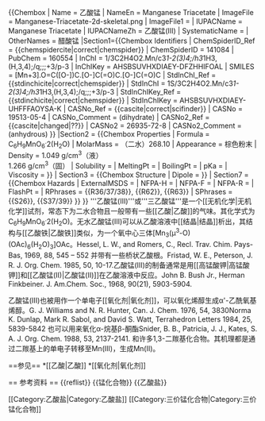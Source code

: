 {{Chembox
| Name = 乙酸锰
| NameEn = Manganese Triacetate
|   ImageFile = Manganese-Triacetate-2d-skeletal.png
|   ImageFile1 =
| IUPACName = Manganese Triacetate
| IUPACNameZh = 乙酸锰(III)
| SystematicName = 
| OtherNames = 醋酸锰
|Section1={{Chembox Identifiers
| ChemSpiderID_Ref = {{chemspidercite|correct|chemspider}}
| ChemSpiderID = 141084
| PubChem = 160554
| InChI = 1/3C2H4O2.Mn/c3*1-2(3)4;/h3*1H3,(H,3,4);/q;;;+3/p-3
| InChIKey = AHSBSUVHXDIAEY-DFZHHIFOAL
| SMILES = [Mn+3].O=C([O-])C.[O-]C(=O)C.[O-]C(=O)C
| StdInChI_Ref = {{stdinchicite|correct|chemspider}}
| StdInChI = 1S/3C2H4O2.Mn/c3*1-2(3)4;/h3*1H3,(H,3,4);/q;;;+3/p-3
| StdInChIKey_Ref = {{stdinchicite|correct|chemspider}}
| StdInChIKey = AHSBSUVHXDIAEY-UHFFFAOYSA-K
| CASNo_Ref = {{cascite|correct|scifinder}}
| CASNo = 19513-05-4
| CASNo_Comment = (dihydrate)
| CASNo2_Ref = {{cascite|changed|??}}
| CASNo2 = 26935-72-8
| CASNo2_Comment = (anhydrous)
}}
|Section2 = {{Chembox Properties
|   Formula = C<sub>6</sub>H<sub>9</sub>MnO<sub>6</sub><sup>.</sup>2(H<sub>2</sub>O)
|   MolarMass = （二水）268.10 
|   Appearance = 棕色粉末
|   Density = 1.049 g/cm<sup>3</sup>（液）<br />1.266 g/cm<sup>3</sup>（固）
|   Solubility = 
|   MeltingPt = 
|   BoilingPt = 
|   pKa = 
|   Viscosity = 
}}
| Section3 = {{Chembox Structure
|   Dipole = 
}}
| Section7 = {{Chembox Hazards
|   ExternalMSDS = 
|   NFPA-H = 
|   NFPA-F = 
|   NFPA-R =
|   FlashPt = 
| RPhrases = {{R36/37/38}}, {{R62}}, {{R63}}
| SPhrases = {{S26}}, {{S37/39}}
}}
}}
'''乙酸锰(III)'''或'''三乙酸锰'''是一个[[无机化学|无机化学]]试剂，常态下为二水合物且一般带有一些[[乙酸|乙酸]]的气味。其化学式为C<sub>6</sub>H<sub>9</sub>MnO<sub>6</sub><sup>.</sup>2(H<sub>2</sub>O)。无水乙酸锰(III)可以从乙酸溶液中[[结晶|结晶]]析出，其结构与[[乙酸铁|乙酸铁]]类似，为一个氧中心三体[Mn<sub>3</sub>(μ<sup>3</sup>-O)(OAc)<sub>6</sub>(H<sub>2</sub>O)<sub>3</sub>]OAc。<ref>Hessel, L. W., and Romers, C., Recl. Trav. Chim. Pays-Bas, 1969, 88, 545 – 552</ref> 并带有一些桥状乙酸根。<ref>Fristad, W. E., Peterson, J. R. J. Org. Chem. 1985, 50, 10-17.</ref>乙酸锰(III)的制备通常是用[[高锰酸钾|高锰酸钾]]和[[乙酸锰(II)|乙酸锰(II)]]在乙酸溶液中反应。<ref>John B. Bush Jr., Herman Finkbeiner. J. Am.Chem. Soc., 1968, 90(21), 5903-5904.</ref>

乙酸锰(III)也被用作一个单电子[[氧化剂|氧化剂]]，可以氧化烯醇生成α'-乙酰氧基烯醇。<ref>G. J. Williams and N. R. Hunter, Can. J. Chem. 1976, 54, 3830</ref><ref>Norma K. Dunlap, Mark R. Sabol, and David S. Watt, Terrahedron Letters 1984,
25, 5839-5842</ref> 也可以用来氧化α-烷基β-酮酯<ref>Snider, B. B., Patricia, J. J., Kates, S. A. J. Org. Chem. 1988, 53, 2137-2141.</ref> 和许多1,3-二羰基化合物。其机理都是通过二羰基上的单电子转移至Mn(III)，生成Mn(II)。

==参见==
*[[乙酸|乙酸]]
*[[氧化剂|氧化剂]]

== 参考资料 ==
{{reflist}}
{{锰化合物}}
{{乙酸盐}}

[[Category:乙酸盐|Category:乙酸盐]]
[[Category:三价锰化合物|Category:三价锰化合物]]